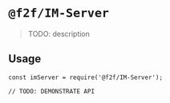 # `@f2f/IM-Server`

> TODO: description

## Usage

```
const imServer = require('@f2f/IM-Server');

// TODO: DEMONSTRATE API
```
